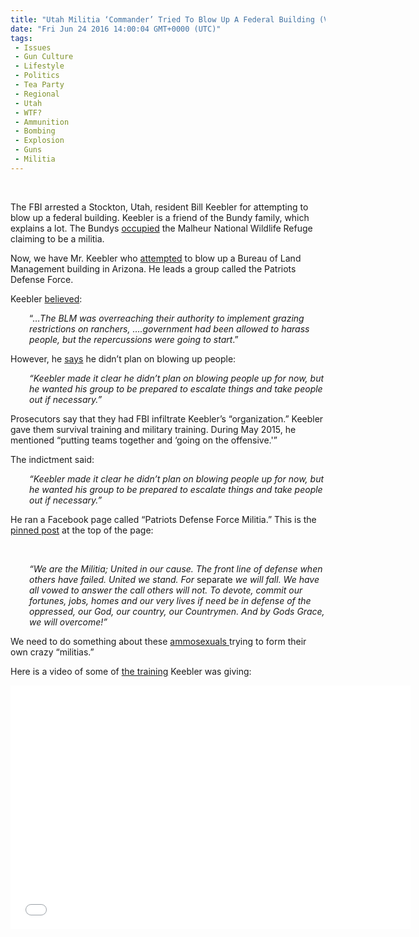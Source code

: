 ```yaml
---
title: "Utah Militia ‘Commander’ Tried To Blow Up A Federal Building (VIDEO)"
date: "Fri Jun 24 2016 14:00:04 GMT+0000 (UTC)"
tags: 
 - Issues
 - Gun Culture
 - Lifestyle
 - Politics
 - Tea Party
 - Regional
 - Utah
 - WTF?
 - Ammunition
 - Bombing
 - Explosion
 - Guns
 - Militia
---
```

<p><!--OffDef--><br>
<!--Ads1--></p><p>The FBI arrested a Stockton, Utah, resident Bill Keebler for attempting to blow up a federal building. Keebler is a friend of the Bundy family, which explains a lot. The Bundys <a href="http://www.liberalamerica.org/2016/01/08/majority-of-oregon-militia-thugs-are-broke-unemployed-or-on-disability/" target="_blank">occupied</a> the Malheur National Wildlife Refuge claiming to be a militia.</p><p>Now, we have Mr. Keebler who <a href="http://www.deseretnews.com/article/865656746/Utah-militia-leader-tried-to-blow-up-BLM-building-feds-say.html?pg=all" onclick="__gaTracker(&apos;send&apos;, &apos;event&apos;, &apos;outbound-article&apos;, &apos;http://www.deseretnews.com/article/865656746/Utah-militia-leader-tried-to-blow-up-BLM-building-feds-say.html?pg=all&apos;, &apos;attempted&apos;);" target="_blank">attempted</a> to blow up a Bureau of Land Management building in Arizona. He leads a group called the Patriots Defense Force.</p><p>Keebler <a href="http://www.deseretnews.com/article/865656746/Utah-militia-leader-tried-to-blow-up-BLM-building-feds-say.html?pg=all" onclick="__gaTracker(&apos;send&apos;, &apos;event&apos;, &apos;outbound-article&apos;, &apos;http://www.deseretnews.com/article/865656746/Utah-militia-leader-tried-to-blow-up-BLM-building-feds-say.html?pg=all&apos;, &apos;believed&apos;);" target="_blank">believed</a>:</p><p style="padding-left: 30px;">&#x201C;&#x2026;<em>The BLM was overreaching their authority to implement grazing restrictions on ranchers, &#x2026;.government had been allowed to harass people, but the repercussions were going to start</em>.&#x201D;</p><p>However, he <a href="http://www.deseretnews.com/article/865656746/Utah-militia-leader-tried-to-blow-up-BLM-building-feds-say.html?pg=all" onclick="__gaTracker(&apos;send&apos;, &apos;event&apos;, &apos;outbound-article&apos;, &apos;http://www.deseretnews.com/article/865656746/Utah-militia-leader-tried-to-blow-up-BLM-building-feds-say.html?pg=all&apos;, &apos;says&apos;);" target="_blank">says</a> he didn&#x2019;t plan on blowing up people:</p><p style="padding-left: 30px;"><em>&#x201C;Keebler made it clear he didn&#x2019;t plan on blowing people up for now, but he wanted his group to be prepared to escalate things and take people out if necessary.&#x201D; </em></p><p>Prosecutors say that they had FBI infiltrate&#xA0;Keebler&#x2019;s &#x201C;organization.&#x201D; Keebler gave them survival training and military training. During May 2015, he mentioned &#x201C;putting teams together and &#x2018;going on the offensive.&apos;&#x201D;</p><p>The indictment said:</p><p style="padding-left: 30px;"><em>&#x201C;Keebler made it clear he didn&#x2019;t plan on blowing people up for now, but he wanted his group to be prepared to escalate things and take people out if necessary.&#x201D;</em></p><p>He ran a Facebook page called &#x201C;Patriots Defense Force Militia.&#x201D; This is the <a href="https://www.facebook.com/groups/839774836054125/permalink/1112307098800896/" onclick="__gaTracker(&apos;send&apos;, &apos;event&apos;, &apos;outbound-article&apos;, &apos;https://www.facebook.com/groups/839774836054125/permalink/1112307098800896/&apos;, &apos;pinned post&apos;);" target="_blank">pinned post</a> at the top of the page:</p><p><!--Ads2--></p><p>&#xA0;</p><p style="padding-left: 30px;"><em>&#x201C;We are the Militia; United in our cause. The front line of defense when others have failed. United we stand. For </em>separate<em> we will fall. We have all vowed to answer the call others will not. To devote, commit our fortunes, jobs, homes and our very lives if need be in defense of the oppressed, our God, our country, our Countrymen. And by Gods Grace, we will overcome!&#x201D;</em></p><p>We need to do something about these <a href="http://www.liberalamerica.org/2015/11/13/nra-host-ammosexuals-are-minorities-too/">ammosexuals </a>trying to form their own crazy &#x201C;militias.&#x201D;</p><p>Here is a video of some of <a href="https://youtu.be/vn8cuJbeFkk" onclick="__gaTracker(&apos;send&apos;, &apos;event&apos;, &apos;outbound-article&apos;, &apos;https://youtu.be/vn8cuJbeFkk&apos;, &apos;the training&apos;);">the training</a> Keebler was giving:</p><p><span class="embed-youtube" style="text-align:center; display: block;"><iframe class="youtube-player" type="text/html" width="640" height="390" src="//www.youtube.com/embed/vn8cuJbeFkk?version=3&amp;rel=1&amp;fs=1&amp;autohide=2&amp;showsearch=0&amp;showinfo=1&amp;iv_load_policy=1&amp;wmode=transparent" allowfullscreen="true" style="border:0;"></iframe></span></p>